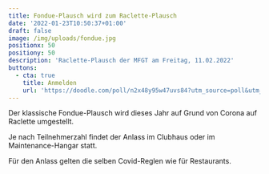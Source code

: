 ```yaml
---
title: Fondue-Plausch wird zum Raclette-Plausch
date: '2022-01-23T10:50:37+01:00'
draft: false
image: /img/uploads/fondue.jpg
positionx: 50
positiony: 50
description: 'Raclette-Plausch der MFGT am Freitag, 11.02.2022'
buttons:
  - cta: true
    title: Anmelden
    url: 'https://doodle.com/poll/n2x48y95w47uvs84?utm_source=poll&utm_medium=link'
---
```

Der klassische Fondue-Plausch wird dieses Jahr auf Grund von Corona auf Raclette umgestellt.

Je nach Teilnehmerzahl findet der Anlass im Clubhaus oder im Maintenance-Hangar statt.

Für den Anlass gelten die selben Covid-Reglen wie für Restaurants.
